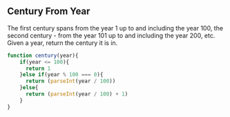 ## Century From Year

The first century spans from the year 1 up to and including the year 100, the second century - from the year 101 up to and including the year 200, etc. Given a year, return the century it is in.

```javascript
function century(year){
    if(year <= 100){
      return 1
    }else if(year % 100 === 0){
      return (parseInt(year / 100))
    }else{
      return (parseInt(year / 100) + 1)
    }
}
```
